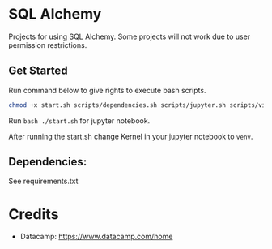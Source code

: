 # SQL Alchemy
Projects for using SQL Alchemy.
Some projects will not work due to user permission restrictions.

## Get Started
Run command below to give rights to execute bash scripts.
```bash
chmod +x start.sh scripts/dependencies.sh scripts/jupyter.sh scripts/virtualenv.sh
```

Run ```bash ./start.sh``` for jupyter notebook.   

After running the start.sh change Kernel in your jupyter notebook to ```venv```.

## Dependencies:
See requirements.txt

# Credits
- Datacamp: https://www.datacamp.com/home
